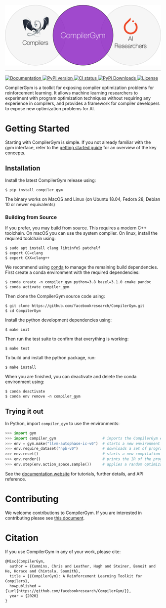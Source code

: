 ![](docs/source/_static/img/logo.png)

---

<!-- Documentation -->
<a href="http://facebookresearch.github.io/CompilerGym/">
    <img src="https://img.shields.io/badge/documentation-latest-blue.svg" alt="Documentation" height="20">
</a>
<!-- PyPi Version -->
<a href="https://pypi.org/project/compiler-gym/">
    <img src="https://badge.fury.io/py/compiler-gym.svg" alt="PyPI version" height="20">
</a>
<!-- CI status -->
<a href="https://github.com/facebookresearch/CompilerGym/actions?query=workflow%3ACI+branch%3Adevelopment">
    <img src="https://github.com/facebookresearch/CompilerGym/workflows/CI/badge.svg?branch=development" alt="CI status" height="20">
</a>
<!-- Downloads counter -->
<a href="https://pypi.org/project/compiler-gym/">
    <img src="https://pepy.tech/badge/compiler-gym" alt="PyPi Downloads" height="20">
</a>
<!-- license -->
<a href="https://tldrlegal.com/license/mit-license">
    <img src="https://img.shields.io/pypi/l/compiler-gym" alt="License" height="20">
</a>

CompilerGym is a toolkit for exposing compiler optimization problems
for reinforcement learning. It allows machine learning researchers to
experiment with program optimization techniques without requiring any
experience in compilers, and provides a framework for compiler
developers to expose new optimization problems for AI.


# Getting Started

Starting with CompilerGym is simple. If you not already familiar with the gym
interface, refer to the
[getting started guide](http://facebookresearch.github.io/CompilerGym/getting_started.html)
for an overview of the key concepts.


## Installation

Install the latest CompilerGym release using:

    $ pip install compiler_gym
    
The binary works on MacOS and Linux (on Ubuntu 18.04, Fedora 28, Debian 10 or newer equivalents)

### Building from Source

If you prefer, you may build from source. This requires a modern C++ toolchain.
On macOS you can use the system compiler. On linux, install the required toolchain
using:

    $ sudo apt install clang libtinfo5 patchelf
    $ export CC=clang
    $ export CXX=clang++

We recommend using
[conda](https://docs.conda.io/projects/conda/en/latest/user-guide/install/)
to manage the remaining build dependencies. First create a conda environment
with the required dependencies:

    $ conda create -n compiler_gym python=3.8 bazel=3.1.0 cmake pandoc
    $ conda activate compiler_gym

Then clone the CompilerGym source code using:

    $ git clone https://github.com/facebookresearch/CompilerGym.git
    $ cd CompilerGym

Install the python development dependencies using:

    $ make init

Then run the test suite to confirm that everything is working:

    $ make test

To build and install the python package, run:

    $ make install

When you are finished, you can deactivate and delete the conda
environment using:

    $ conda deactivate
    $ conda env remove -n compiler_gym


## Trying it out

In Python, import `compiler_gym` to use the environments:

```py
>>> import gym
>>> import compiler_gym                     # imports the CompilerGym environments
>>> env = gym.make("llvm-autophase-ic-v0")  # starts a new environment
>>> env.require_dataset("npb-v0")           # downloads a set of programs
>>> env.reset()                             # starts a new compilation session with a random program
>>> env.render()                            # prints the IR of the program
>>> env.step(env.action_space.sample())     # applies a random optimization, updates state/reward/actions
```

See the
[documentation website](http://facebookresearch.github.io/CompilerGym/) for
tutorials, further details, and API reference.


# Contributing

We welcome contributions to CompilerGym. If you are interested in contributing please see
[this document](CONTRIBUTING.md).


# Citation

If you use CompilerGym in any of your work, please cite:

```
@Misc{CompilerGym,
  author = {Cummins, Chris and Leather, Hugh and Steiner, Benoit and He, Horace and Chintala, Soumith},
  title = {{CompilerGym}: A Reinforcement Learning Toolkit for Compilers},
  howpublished = {\url{https://github.com/facebookresearch/CompilerGym/}},
  year = {2020}
}
```
